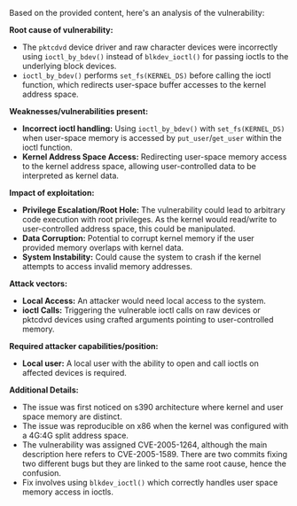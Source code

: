 Based on the provided content, here's an analysis of the vulnerability:

**Root cause of vulnerability:**

- The `pktcdvd` device driver and raw character devices were incorrectly using `ioctl_by_bdev()` instead of `blkdev_ioctl()` for passing ioctls to the underlying block devices.
- `ioctl_by_bdev()` performs `set_fs(KERNEL_DS)` before calling the ioctl function, which redirects user-space buffer accesses to the kernel address space.

**Weaknesses/vulnerabilities present:**

- **Incorrect ioctl handling:**  Using `ioctl_by_bdev()` with `set_fs(KERNEL_DS)`  when user-space memory is accessed by `put_user`/`get_user` within the ioctl function.
- **Kernel Address Space Access:** Redirecting user-space memory access to the kernel address space, allowing user-controlled data to be interpreted as kernel data.

**Impact of exploitation:**

- **Privilege Escalation/Root Hole:** The vulnerability could lead to arbitrary code execution with root privileges. As the kernel would read/write to user-controlled address space, this could be manipulated.
- **Data Corruption:** Potential to corrupt kernel memory if the user provided memory overlaps with kernel data.
- **System Instability:** Could cause the system to crash if the kernel attempts to access invalid memory addresses.

**Attack vectors:**

- **Local Access:** An attacker would need local access to the system.
- **ioctl Calls:** Triggering the vulnerable ioctl calls on raw devices or pktcdvd devices using crafted arguments pointing to user-controlled memory.

**Required attacker capabilities/position:**

- **Local user:**  A local user with the ability to open and call ioctls on affected devices is required.

**Additional Details:**

- The issue was first noticed on s390 architecture where kernel and user space memory are distinct.
- The issue was reproducible on x86 when the kernel was configured with a 4G:4G split address space.
- The vulnerability was assigned CVE-2005-1264, although the main description here refers to CVE-2005-1589. There are two commits fixing two different bugs but they are linked to the same root cause, hence the confusion.
- Fix involves using `blkdev_ioctl()` which correctly handles user space memory access in ioctls.